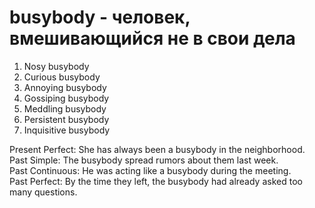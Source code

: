 # busybody - человек, вмешивающийся не в свои дела

1. Nosy busybody  
2. Curious busybody  
3. Annoying busybody  
4. Gossiping busybody  
5. Meddling busybody  
6. Persistent busybody  
7. Inquisitive busybody  

Present Perfect: She has always been a busybody in the neighborhood.  
Past Simple: The busybody spread rumors about them last week.  
Past Continuous: He was acting like a busybody during the meeting.  
Past Perfect: By the time they left, the busybody had already asked too many questions.
